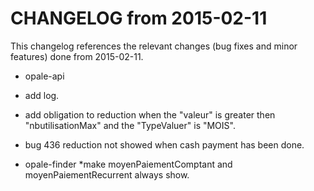 CHANGELOG from 2015-02-11
===================

This changelog references the relevant changes (bug fixes and minor features) done
from 2015-02-11.

 * opale-api
  * add log.
  * add obligation to reduction when the "valeur" is greater then "nbutilisationMax"  and the "TypeValuer" is "MOIS".
  * bug 436 reduction not showed when  cash payment has been done.
  
 * opale-finder
  *make moyenPaiementComptant and moyenPaiementRecurrent always show.